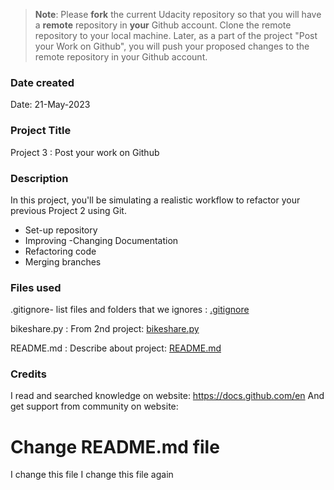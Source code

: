 

>**Note**: Please **fork** the current Udacity repository so that you will have a **remote** repository in **your** Github account. Clone the remote repository to your local machine. Later, as a part of the project "Post your Work on Github", you will push your proposed changes to the remote repository in your Github account.

### Date created
Date: 21-May-2023
### Project Title
Project 3 : Post your work on Github

### Description
In this project, you'll be simulating a realistic workflow to refactor your previous Project 2 using Git.
- Set-up repository
- Improving -Changing Documentation
- Refactoring code
- Merging branches
### Files used
.gitignore- list files and folders that we ignores : [.gitignore](.gitignore)

bikeshare.py : From 2nd project: [bikeshare.py](bikeshare.py)

README.md : Describe about project: [README.md](README.md)

### Credits
I read and searched knowledge on website: https://docs.github.com/en
And get support from community on website: 




# Change README.md file 
I change this file
I change this file again
